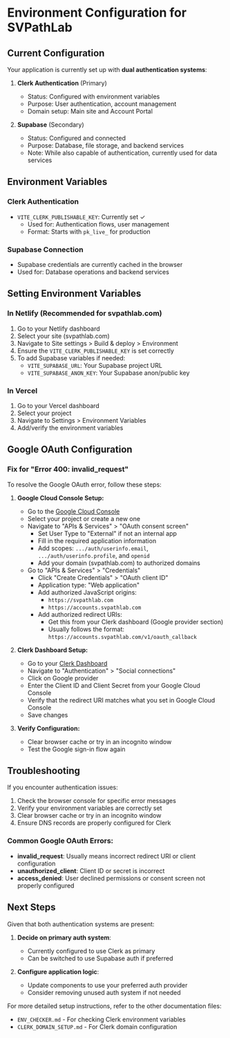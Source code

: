 
# Environment Configuration for SVPathLab

## Current Configuration

Your application is currently set up with **dual authentication systems**:

1. **Clerk Authentication** (Primary)
   - Status: Configured with environment variables
   - Purpose: User authentication, account management
   - Domain setup: Main site and Account Portal

2. **Supabase** (Secondary)
   - Status: Configured and connected
   - Purpose: Database, file storage, and backend services
   - Note: While also capable of authentication, currently used for data services

## Environment Variables

### Clerk Authentication
- `VITE_CLERK_PUBLISHABLE_KEY`: Currently set ✓
  - Used for: Authentication flows, user management
  - Format: Starts with `pk_live_` for production

### Supabase Connection
- Supabase credentials are currently cached in the browser
- Used for: Database operations and backend services

## Setting Environment Variables

### In Netlify (Recommended for svpathlab.com)
1. Go to your Netlify dashboard
2. Select your site (svpathlab.com)
3. Navigate to Site settings > Build & deploy > Environment
4. Ensure the `VITE_CLERK_PUBLISHABLE_KEY` is set correctly
5. To add Supabase variables if needed:
   - `VITE_SUPABASE_URL`: Your Supabase project URL
   - `VITE_SUPABASE_ANON_KEY`: Your Supabase anon/public key

### In Vercel
1. Go to your Vercel dashboard
2. Select your project
3. Navigate to Settings > Environment Variables
4. Add/verify the environment variables

## Google OAuth Configuration

### Fix for "Error 400: invalid_request"

To resolve the Google OAuth error, follow these steps:

1. **Google Cloud Console Setup:**
   - Go to the [Google Cloud Console](https://console.cloud.google.com/)
   - Select your project or create a new one
   - Navigate to "APIs & Services" > "OAuth consent screen"
     - Set User Type to "External" if not an internal app
     - Fill in the required application information
     - Add scopes: `.../auth/userinfo.email`, `.../auth/userinfo.profile`, and `openid`
     - Add your domain (svpathlab.com) to authorized domains
   - Go to "APIs & Services" > "Credentials"
     - Click "Create Credentials" > "OAuth client ID"
     - Application type: "Web application"
     - Add authorized JavaScript origins:
       - `https://svpathlab.com`
       - `https://accounts.svpathlab.com`
     - Add authorized redirect URIs:
       - Get this from your Clerk dashboard (Google provider section)
       - Usually follows the format: `https://accounts.svpathlab.com/v1/oauth_callback`

2. **Clerk Dashboard Setup:**
   - Go to your [Clerk Dashboard](https://dashboard.clerk.com/)
   - Navigate to "Authentication" > "Social connections"
   - Click on Google provider
   - Enter the Client ID and Client Secret from your Google Cloud Console
   - Verify that the redirect URI matches what you set in Google Cloud Console
   - Save changes

3. **Verify Configuration:**
   - Clear browser cache or try in an incognito window
   - Test the Google sign-in flow again

## Troubleshooting

If you encounter authentication issues:

1. Check the browser console for specific error messages
2. Verify your environment variables are correctly set
3. Clear browser cache or try in an incognito window
4. Ensure DNS records are properly configured for Clerk

### Common Google OAuth Errors:

- **invalid_request**: Usually means incorrect redirect URI or client configuration
- **unauthorized_client**: Client ID or secret is incorrect
- **access_denied**: User declined permissions or consent screen not properly configured

## Next Steps

Given that both authentication systems are present:

1. **Decide on primary auth system**: 
   - Currently configured to use Clerk as primary
   - Can be switched to use Supabase auth if preferred

2. **Configure application logic**:
   - Update components to use your preferred auth provider
   - Consider removing unused auth system if not needed

For more detailed setup instructions, refer to the other documentation files:
- `ENV_CHECKER.md` - For checking Clerk environment variables
- `CLERK_DOMAIN_SETUP.md` - For Clerk domain configuration
